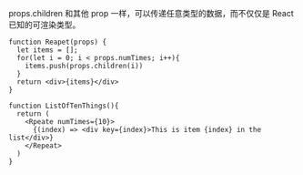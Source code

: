 props.children 和其他 prop 一样，可以传递任意类型的数据，而不仅仅是 React 已知的可渲染类型。
```
function Reapet(props) {
  let items = [];
  for(let i = 0; i < props.numTimes; i++){
    items.push(props.children(i))
  }
  return <div>{items}</div>
}

function ListOfTenThings(){
  return (
    <Rpeate numTimes={10}>
      {(index) => <div key={index}>This is item {index} in the list</div>}
    </Repeat>
  )
}
```